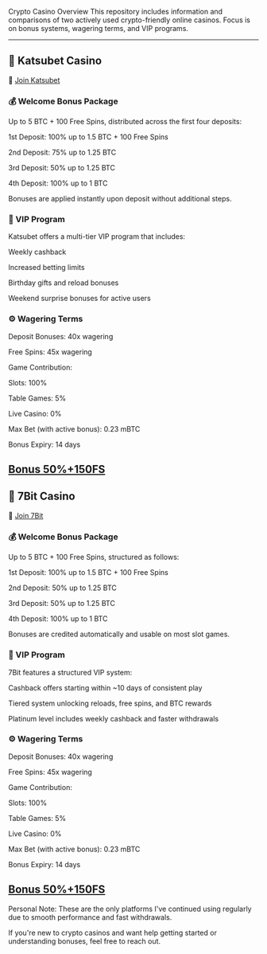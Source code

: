 Crypto Casino Overview
This repository includes information and comparisons of two actively used crypto-friendly online casinos. Focus is on bonus systems, wagering terms, and VIP programs.

---

## 🎰 Katsubet Casino
🔗 [Join Katsubet](https://katsubet.partners/pd2a32405)
### 💰 Welcome Bonus Package
Up to 5 BTC + 100 Free Spins, distributed across the first four deposits:

1st Deposit: 100% up to 1.5 BTC + 100 Free Spins

2nd Deposit: 75% up to 1.25 BTC

3rd Deposit: 50% up to 1.25 BTC

4th Deposit: 100% up to 1 BTC

Bonuses are applied instantly upon deposit without additional steps.

### 💎 VIP Program
Katsubet offers a multi-tier VIP program that includes:

Weekly cashback

Increased betting limits

Birthday gifts and reload bonuses

Weekend surprise bonuses for active users

### ⚙️ Wagering Terms
Deposit Bonuses: 40x wagering

Free Spins: 45x wagering

Game Contribution:

Slots: 100%

Table Games: 5%

Live Casino: 0%

Max Bet (with active bonus): 0.23 mBTC

Bonus Expiry: 14 days

[Bonus 50%+150FS](https://katsubet.partners/p57375a91)
---

## 🎲 7Bit Casino
🔗 [Join 7Bit](https://7bit.partners/p9a17e30d)
### 💰 Welcome Bonus Package
Up to 5 BTC + 100 Free Spins, structured as follows:

1st Deposit: 100% up to 1.5 BTC + 100 Free Spins

2nd Deposit: 50% up to 1.25 BTC

3rd Deposit: 50% up to 1.25 BTC

4th Deposit: 100% up to 1 BTC

Bonuses are credited automatically and usable on most slot games.

### 💎 VIP Program
7Bit features a structured VIP system:

Cashback offers starting within ~10 days of consistent play

Tiered system unlocking reloads, free spins, and BTC rewards

Platinum level includes weekly cashback and faster withdrawals

### ⚙️ Wagering Terms
Deposit Bonuses: 40x wagering

Free Spins: 45x wagering

Game Contribution:

Slots: 100%

Table Games: 5%

Live Casino: 0%

Max Bet (with active bonus): 0.23 mBTC

Bonus Expiry: 14 days

[Bonus 50%+150FS](https://7bit.partners/pb60cdfe2)
---
Personal Note:
These are the only platforms I've continued using regularly due to smooth performance and fast withdrawals.

If you're new to crypto casinos and want help getting started or understanding bonuses, feel free to reach out.
